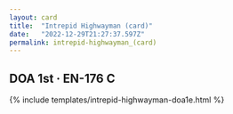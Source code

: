 ```yaml
---
layout: card
title:  "Intrepid Highwayman (card)"
date:   "2022-12-29T21:27:37.597Z"
permalink: intrepid-highwayman_(card)
---
```


## DOA 1st &middot; EN-176 C

{% include templates/intrepid-highwayman-doa1e.html %}
